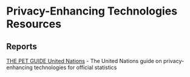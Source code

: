 # Privacy-Enhancing Technologies Resources

## Reports

[THE PET GUIDE	United Nations](https://unstats.un.org/bigdata/task-teams/privacy/guide/2023_UN%20PET%20Guide.pdf) - The United Nations guide on privacy-enhancing technologies for official statistics	
